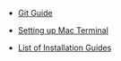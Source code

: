 <!-- markdownlint-disable MD041 -->

* [Git Guide](/guides/guide-git.md)

* [Setting up Mac Terminal](/mac/setting-mac-terminal.md)

* [List of Installation Guides](/guides/_list-installation.md)
